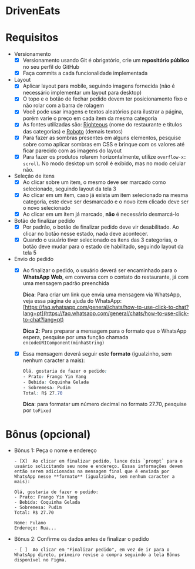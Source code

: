 # DrivenEats

# Requisitos

- Versionamento
    - [X]  Versionamento usando Git é obrigatório, crie um **repositório público** no seu perfil do GitHub
    - [X]  Faça commits a cada funcionalidade implementada
- Layout
    - [X]  Aplicar layout para mobile, seguindo imagens fornecida (não é necessário implementar um layout para desktop)
    - [X]  O topo e o botão de fechar pedido devem ter posicionamento fixo e não rolar com a barra de rolagem
    - [X]  Você pode usar imagens e textos aleatórios para ilustrar a página, porém varie o preço em cada item da mesma categoria
    - [X]  As fontes utilizadas são: [Righteous](https://fonts.google.com/specimen/Righteous) (nome do restaurante e títulos das categorias) e [Roboto](https://fonts.google.com/specimen/Roboto) (demais textos)
    - [X]  Para fazer as sombras presentes em alguns elementos, pesquise sobre como aplicar sombras em CSS e brinque com os valores até ficar parecido com as imagens do layout
    - [X]  Para fazer os produtos rolarem horizontalmente, utilize `overflow-x: scroll`. No modo desktop um scroll é exibido, mas no modo celular não.
- Seleção de itens
    - [X]  Ao clicar sobre um item, o mesmo deve ser marcado como selecionado, seguindo layout da tela 3
    - [X]  Ao clicar em um item, caso já exista um item selecionado na mesma categoria, este deve ser desmarcado e o novo item clicado deve ser o novo selecionado
    - [X]  Ao clicar em um item já marcado, **não** é necessário desmarcá-lo
- Botão de finalizar pedido
    - [X]  Por padrão, o botão de finalizar pedido deve vir desabilitado. Ao clicar no botão nesse estado, nada deve acontecer.
    - [X]  Quando o usuário tiver selecionado os itens das 3 categorias, o botão deve mudar para o estado de habilitado, seguindo layout da tela 5
- Envio do pedido
    - [X]  Ao finalizar o pedido, o usuário deverá ser encaminhado para o **WhatsApp Web**, em conversa com o contato do restaurante, já com uma mensagem padrão preenchida
        
        **Dica**: Para criar um link que envia uma mensagem via WhatsApp, veja essa página de ajuda do WhatsApp: [https://faq.whatsapp.com/general/chats/how-to-use-click-to-chat?lang=pt](https://faq.whatsapp.com/general/chats/how-to-use-click-to-chat?lang=pt)
        
        **Dica 2**: Para preparar a mensagem para o formato que o WhatsApp espera, pesquise por uma função chamada `encodeURIComponent(minhaString)`
        
    - [X]  Essa mensagem deverá seguir este **formato** (igualzinho, sem nenhum caracter a mais):
        
        ```css
        Olá, gostaria de fazer o pedido:
        - Prato: Frango Yin Yang
        - Bebida: Coquinha Gelada
        - Sobremesa: Pudim
        Total: R$ 27.70
        ```
        
        **Dica**: para formatar um número decimal no formato 27.70, pesquise por `toFixed` 
        

# Bônus (opcional)

- Bônus 1: Peça o nome e endereço
    
      - [X]  Ao clicar em finalizar pedido, lance dois `prompt` para o usuário solicitando seu nome e endereço. Essas informações devem então serem adicionadas na mensagem final que é enviada por WhatsApp nesse **formato** (igualzinho, sem nenhum caracter a mais):
    
    ```
    Olá, gostaria de fazer o pedido:
    - Prato: Frango Yin Yang
    - Bebida: Coquinha Gelada
    - Sobremesa: Pudim
    Total: R$ 27.70
    
    Nome: Fulano
    Endereço: Rua...
    ```
    
- Bônus 2: Confirme os dados antes de finalizar o pedido
    
      - [ ]  Ao clicar em "Finalizar pedido", em vez de ir para o WhatsApp direto, primeiro revise a compra seguindo a tela Bônus disponível no Figma.